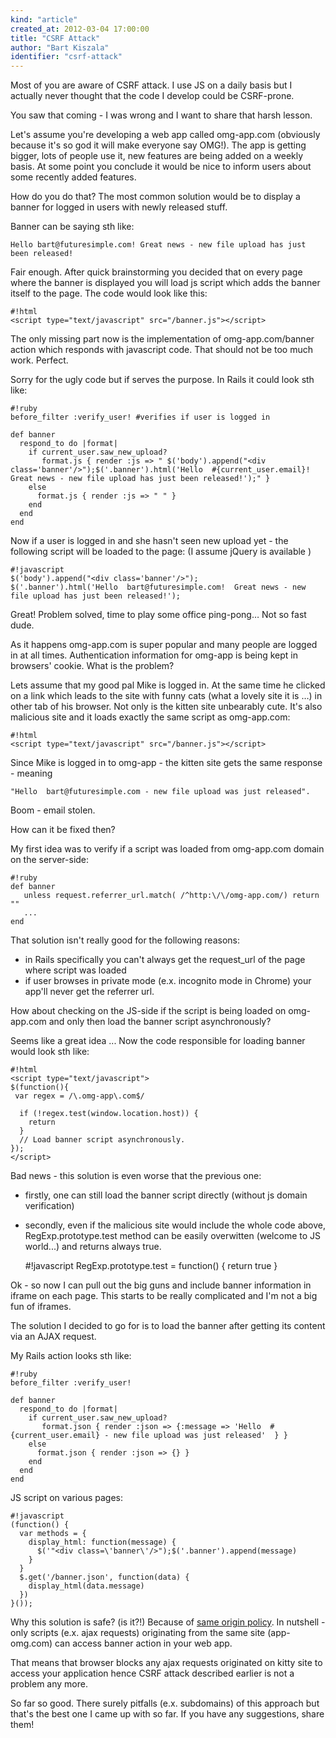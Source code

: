 ```yaml
---
kind: "article"
created_at: 2012-03-04 17:00:00
title: "CSRF Attack"
author: "Bart Kiszala"
identifier: "csrf-attack"
---
```


Most of you are aware of CSRF attack. I use JS on a daily basis but I actually never thought that the code I develop could be CSRF-prone.

You saw that coming -  I was wrong and I want to share that harsh lesson.

Let's assume you're developing a web app called omg-app.com (obviously because it's so god it will make everyone say OMG!). The app is getting bigger, lots of people use it, new features are being added on a weekly basis. At some point you conclude it would be nice to inform users about some recently added features.

How do you do that? The most common solution would be to display a banner for logged in users with newly released stuff.

Banner can be saying sth like:

    Hello bart@futuresimple.com! Great news - new file upload has just been released!

Fair enough. After quick brainstorming you decided that on every page where the banner is displayed you will load js script which adds the banner itself to the page. The code would look like this:

	#!html
    <script type="text/javascript" src="/banner.js"></script>

The only missing part now is the implementation of omg-app.com/banner action
which responds with javascript code. That should not be too much work. Perfect.

Sorry for the ugly code but if serves the purpose. In Rails it could look sth like:

	#!ruby
	before_filter :verify_user! #verifies if user is logged in

    def banner
      respond_to do |format|
        if current_user.saw_new_upload?
           format.js { render :js => " $('body').append("<div class='banner'/>");$('.banner').html('Hello  #{current_user.email}! Great news - new file upload has just been released!');" }
        else
          format.js { render :js => " " }
        end
      end
    end

Now if a user is logged in and she hasn't seen new upload yet - the following script will be loaded to the page:
(I assume jQuery is available )

	#!javascript
    $('body').append("<div class='banner'/>");
    $('.banner').html('Hello  bart@futuresimple.com!  Great news - new file upload has just been released!');

Great! Problem solved, time to play some office ping-pong… Not so fast dude.

As it happens omg-app.com is super popular and many people are logged in at all times. Authentication information for omg-app is
being kept in browsers' cookie. What is the problem?

Lets assume that my good pal Mike is logged in. At the same time he clicked on a link which leads to the site with funny cats
(what a lovely site it is …) in other tab of his browser.  Not only is the kitten site unbearably cute.  It's also malicious site and it
loads exactly the same script as omg-app.com:

	#!html
    <script type="text/javascript" src="/banner.js"></script>

Since Mike is logged in to omg-app - the kitten site gets the same response - meaning

	"Hello  bart@futuresimple.com - new file upload was just released".

Boom - email stolen.

How can it be fixed then?

My first idea was to verify if a script was loaded from omg-app.com domain on the server-side:

	#!ruby
	def banner
	   unless request.referrer_url.match( /^http:\/\/omg-app.com/) return ""
	   ...
	end

That solution isn't really good for the following reasons:
-  in Rails specifically you can't always  get the request_url of the page where script was loaded
-  if user browses in private mode (e.x. incognito mode in Chrome) your app'll never get the
   referrer url.

How about checking on the JS-side if the script is being loaded on omg-app.com and only then load the banner script asynchronously?

Seems like a great idea ... Now the code responsible for loading banner would look sth like:

	#!html
	<script type="text/javascript">
	$(function(){
	 var regex = /\.omg-app\.com$/

	  if (!regex.test(window.location.host)) {
	    return
	  }
	  // Load banner script asynchronously.
	});
	</script>

Bad news - this solution is even worse that the previous one:

- firstly, one can still load the banner script directly (without js domain verification)
- secondly, even if the malicious site would include the whole code above, RegExp.prototype.test method can be easily overwitten (welcome to JS world...) and returns always true.

	#!javascript
	RegExp.prototype.test = function() { return true }

Ok - so now I can pull out the big guns and include banner information in iframe on each page.
This starts to be really complicated and I'm not a big fun of iframes.

The solution I decided to go for is to load the banner after getting its content via an AJAX request.

My Rails action looks sth like:

	#!ruby
	before_filter :verify_user!

	def banner
	  respond_to do |format|
	    if current_user.saw_new_upload?
	       format.json { render :json => {:message => 'Hello  #{current_user.email} - new file upload was just released'  } }
	    else
	      format.json { render :json => {} }
	    end
	  end
	end

JS script on various pages:

	#!javascript
	(function() {
	  var methods = {
	    display_html: function(message) {
	      $('"<div class=\'banner\'/>");$('.banner').append(message)
	    }
	  }
	  $.get('/banner.json', function(data) {
	    display_html(data.message)
	  })
	}());


Why this solution is safe? (is it?!)
Because of [same origin policy](http://en.wikipedia.org/wiki/Same_origin_policy). In nutshell - only scripts (e.x. ajax requests) originating from the same site (app-omg.com) can access banner action in your web app.

That means that browser blocks any ajax requests originated on kitty site to access your application hence
CSRF attack described earlier is not a problem any more.

So far so good. There surely pitfalls (e.x. subdomains) of this approach  but that's the best one I came up with so far.
If you have any suggestions, share them!
